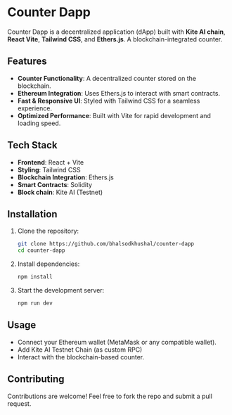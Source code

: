 # Counter Dapp

Counter Dapp is a decentralized application (dApp) built with **Kite AI chain**, **React Vite**, **Tailwind CSS**, and **Ethers.js**. A blockchain-integrated counter.

## Features

- **Counter Functionality**: A decentralized counter stored on the blockchain.
- **Ethereum Integration**: Uses Ethers.js to interact with smart contracts.
- **Fast & Responsive UI**: Styled with Tailwind CSS for a seamless experience.
- **Optimized Performance**: Built with Vite for rapid development and loading speed.

## Tech Stack

- **Frontend**: React + Vite
- **Styling**: Tailwind CSS
- **Blockchain Integration**: Ethers.js
- **Smart Contracts**: Solidity
- **Block chain**: Kite AI (Testnet)

## Installation

1. Clone the repository:
   ```sh
   git clone https://github.com/bhalsodkhushal/counter-dapp
   cd counter-dapp
   ```
2. Install dependencies:
   ```sh
   npm install
   ```
3. Start the development server:
   ```sh
   npm run dev
   ```

## Usage

- Connect your Ethereum wallet (MetaMask or any compatible wallet).
- Add Kite AI Testnet Chain (as custom RPC)
- Interact with the blockchain-based counter.

## Contributing

Contributions are welcome! Feel free to fork the repo and submit a pull request.

